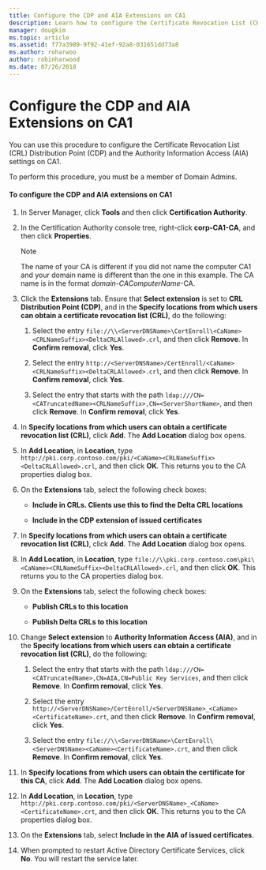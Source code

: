 ```yaml
---
title: Configure the CDP and AIA Extensions on CA1
description: Learn how to configure the Certificate Revocation List (CRL) Distribution Point (CDP) and the Authority Information Access (AIA) settings on CA1.
manager: dougkim
ms.topic: article
ms.assetid: f77a3989-9f92-41ef-92a8-031651dd73a8
ms.author: roharwoo
author: robinharwood
ms.date: 07/26/2018
---
```

# Configure the CDP and AIA Extensions on CA1

You can use this procedure to configure the Certificate Revocation List (CRL) Distribution Point (CDP) and the Authority Information Access (AIA) settings on CA1.

To perform this procedure, you must be a member of Domain Admins.

#### To configure the CDP and AIA extensions on CA1

1.  In Server Manager, click **Tools** and then click **Certification Authority**.

2.  In the Certification Authority console tree, right-click **corp-CA1-CA**, and then click **Properties**.

    > [!NOTE]
    > The name of your CA is different if you did not name the computer CA1 and your domain name is different than the one in this example. The CA name is in the format *domain*-*CAComputerName*-CA.

3.  Click the **Extensions** tab. Ensure that **Select extension** is set to **CRL Distribution Point (CDP)**, and in the **Specify locations from which users can obtain a certificate revocation list (CRL)**, do the following:

    1.  Select the entry `file://\\<ServerDNSName>\CertEnroll\<CaName><CRLNameSuffix><DeltaCRLAllowed>.crl`, and then click **Remove**. In **Confirm removal**, click **Yes**.

    2.  Select the entry `http://<ServerDNSName>/CertEnroll/<CaName><CRLNameSuffix><DeltaCRLAllowed>.crl`, and then click **Remove**. In **Confirm removal**, click **Yes**.

    3.  Select the entry that starts with the path `ldap:///CN=<CATruncatedName><CRLNameSuffix>,CN=<ServerShortName>`, and then click **Remove**. In **Confirm removal**, click **Yes**.

4.  In **Specify locations from which users can obtain a certificate revocation list (CRL)**, click **Add**. The **Add Location** dialog box opens.

5.  In **Add Location**, in **Location**, type `http://pki.corp.contoso.com/pki/<CaName><CRLNameSuffix><DeltaCRLAllowed>.crl`, and then click **OK**. This returns you to the CA properties dialog box.

6.  On the **Extensions** tab, select the following check boxes:

    -   **Include in CRLs. Clients use this to find the Delta CRL locations**

    -   **Include in the CDP extension of issued certificates**

7.  In **Specify locations from which users can obtain a certificate revocation list (CRL)**, click **Add**. The **Add Location** dialog box opens.

8.  In **Add Location**, in **Location**, type `file://\\pki.corp.contoso.com\pki\<CaName><CRLNameSuffix><DeltaCRLAllowed>.crl`, and then click **OK**. This returns you to the CA properties dialog box.

9. On the **Extensions** tab, select the following check boxes:

    -   **Publish CRLs to this location**

    -   **Publish Delta CRLs to this location**

10. Change **Select extension** to **Authority Information Access (AIA)**, and in the **Specify locations from which users can obtain a certificate revocation list (CRL)**, do the following:

    1.  Select the entry that starts with the path `ldap:///CN=<CATruncatedName>,CN=AIA,CN=Public Key Services`, and then click **Remove**. In **Confirm removal**, click **Yes**.

    2.  Select the entry `http://<ServerDNSName>/CertEnroll/<ServerDNSName>_<CaName><CertificateName>.crt`, and then click **Remove**. In **Confirm removal**, click **Yes**.

    3.  Select the entry `file://\\<ServerDNSName>\CertEnroll\<ServerDNSName><CaName><CertificateName>.crt`, and then click **Remove**. In **Confirm removal**, click **Yes**.

11. In **Specify locations from which users can obtain the certificate for this CA**, click **Add**. The **Add Location** dialog box opens.

12. In **Add Location**, in **Location**, type `http://pki.corp.contoso.com/pki/<ServerDNSName>_<CaName><CertificateName>.crt`, and then click **OK**. This returns you to the CA properties dialog box.

13. On the **Extensions** tab, select **Include in the AIA of issued certificates**.

14. When prompted to restart Active Directory Certificate Services, click **No**. You will restart the service later.


